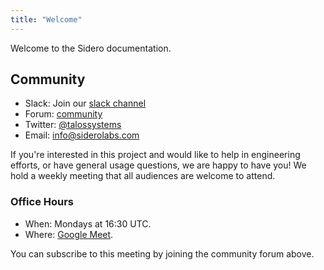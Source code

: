 ```yaml
---
title: "Welcome"
---
```


Welcome to the Sidero documentation.

## Community

- Slack: Join our [slack channel](https://slack.dev.siderolabs.io)
- Forum: [community](https://groups.google.com/a/SideroLabs.com/forum/#!forum/community)
- Twitter: [@talossystems](https://twitter.com/SideroLabs)
- Email: [info@siderolabs.com](mailto:info@SideroLabs.com)

If you're interested in this project and would like to help in engineering efforts, or have general usage questions, we are happy to have you!
We hold a weekly meeting that all audiences are welcome to attend.

### Office Hours

- When: Mondays at 16:30 UTC.
- Where: [Google Meet](https://meet.google.com/day-pxhv-zky).

You can subscribe to this meeting by joining the community forum above.
